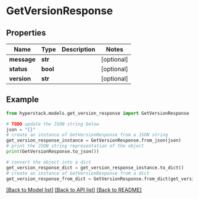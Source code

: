# GetVersionResponse


## Properties

Name | Type | Description | Notes
------------ | ------------- | ------------- | -------------
**message** | **str** |  | [optional] 
**status** | **bool** |  | [optional] 
**version** | **str** |  | [optional] 

## Example

```python
from hyperstack.models.get_version_response import GetVersionResponse

# TODO update the JSON string below
json = "{}"
# create an instance of GetVersionResponse from a JSON string
get_version_response_instance = GetVersionResponse.from_json(json)
# print the JSON string representation of the object
print(GetVersionResponse.to_json())

# convert the object into a dict
get_version_response_dict = get_version_response_instance.to_dict()
# create an instance of GetVersionResponse from a dict
get_version_response_from_dict = GetVersionResponse.from_dict(get_version_response_dict)
```
[[Back to Model list]](../README.md#documentation-for-models) [[Back to API list]](../README.md#documentation-for-api-endpoints) [[Back to README]](../README.md)


